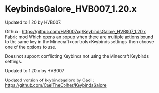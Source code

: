 # KeybindsGalore_HVB007_1.20.x
Updated to 1.20 by HVB007.


Github : https://github.com/HVB007og/KeybindsGalore_HVB007_1.20.x Fabric mod Which opens an popup when there are multiple actions bound to the same key in the Minecraft>controls>Keybinds settings. then choose one of the options to use.

Does not support conflicting Keybinds not using the Minecraft Keybinds settings.

Updated to 1.20.x by HVB007

Updated version of keybindsgalore by Cael : https://github.com/CaelTheColher/KeybindsGalore
